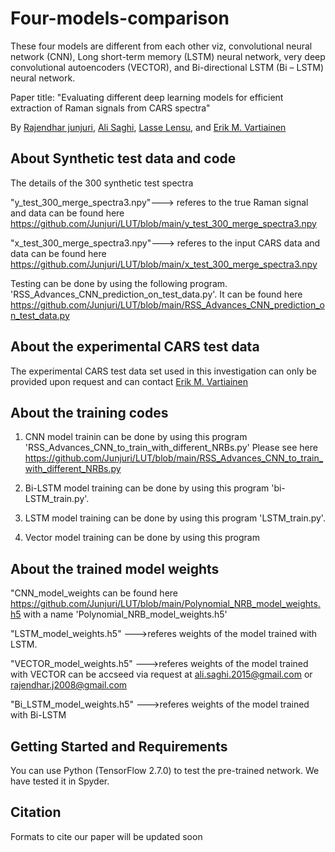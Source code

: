 # Four-models-comparison

These four models are different from each other viz, convolutional neural network (CNN), Long short-term memory (LSTM) neural network, very deep convolutional autoencoders (VECTOR), and Bi-directional LSTM (Bi – LSTM) neural network. 

Paper title: "Evaluating different deep learning models for efficient extraction of Raman signals from CARS spectra"

By [Rajendhar junjuri](https://scholar.google.co.in/citations?user=BRu_wuAAAAAJ&hl=en)\, [Ali Saghi](https://scholar.google.co.in/citations?view_op=list_works&hl=en&hl=en&user=GcWhnFcAAAAJ),  [Lasse Lensu](https://scholar.google.co.in/citations?user=dk2Ezl0AAAAJ&hl=en&oi=ao), and [Erik M. Vartiainen](https://scholar.google.co.in/citations?user=zbxe2qYAAAAJ&hl=en&oi=ao) 

## About Synthetic test data and code
The details of the 300 synthetic test spectra

"y_test_300_merge_spectra3.npy"---> referes to the true Raman signal and data can be found here https://github.com/Junjuri/LUT/blob/main/y_test_300_merge_spectra3.npy

"x_test_300_merge_spectra3.npy"---> referes to the input CARS data and data can be found here https://github.com/Junjuri/LUT/blob/main/x_test_300_merge_spectra3.npy

Testing can be done by using the following program.
'RSS_Advances_CNN_prediction_on_test_data.py'. It can be found here https://github.com/Junjuri/LUT/blob/main/RSS_Advances_CNN_prediction_on_test_data.py

## About the experimental CARS test data
The experimental CARS test data set used in this investigation can only be provided upon request and can contact [Erik M. Vartiainen](https://research.lut.fi/converis/portal/detail/Person/56843?auxfun=&lang=en_GB) 

## About the training codes

1. CNN model trainin can be done by using this program 'RSS_Advances_CNN_to_train_with_different_NRBs.py' Please see here     https://github.com/Junjuri/LUT/blob/main/RSS_Advances_CNN_to_train_with_different_NRBs.py

2. Bi-LSTM model training can be done by using this program 'bi-LSTM_train.py'. 

3. LSTM model training can be done by using this program 'LSTM_train.py'. 

4. Vector model training can be done by using this program


## About the trained model weights

"CNN_model_weights can be found here https://github.com/Junjuri/LUT/blob/main/Polynomial_NRB_model_weights.h5 with a name 'Polynomial_NRB_model_weights.h5' 

"LSTM_model_weights.h5" --->referes weights of the model trained with LSTM.

"VECTOR_model_weights.h5" --->referes weights of the model trained with VECTOR can be accseed via request at ali.saghi.2015@gmail.com or rajendhar.j2008@gmail.com

"Bi_LSTM_model_weights.h5" --->referes weights of the model trained with Bi-LSTM

## Getting Started and Requirements 
You can use Python (TensorFlow 2.7.0) to test the pre-trained network. We have tested it in Spyder.

## Citation
Formats to cite our paper will be updated soon
